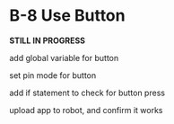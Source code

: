 # B-8 Use Button

**STILL IN PROGRESS**

add global variable for button

set pin mode for button

add if statement to check for button press

upload app to robot, and confirm it works

